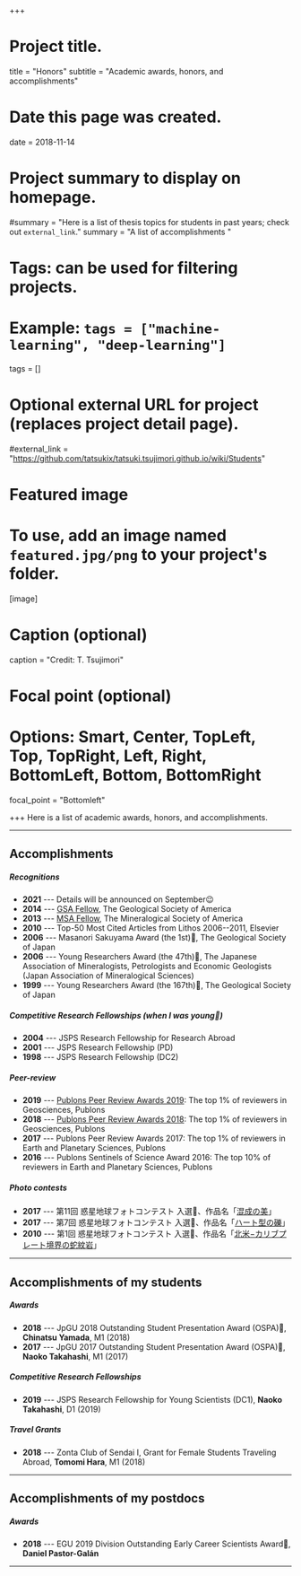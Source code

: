+++
# Project title.
title = "Honors"
subtitle = "Academic awards, honors, and accomplishments"

# Date this page was created.
date = 2018-11-14

# Project summary to display on homepage.
#summary = "Here is a list of thesis topics for students in past years; check out `external_link`."
summary = "A list of accomplishments "

# Tags: can be used for filtering projects.
# Example: `tags = ["machine-learning", "deep-learning"]`
tags = []

# Optional external URL for project (replaces project detail page).
#external_link = "https://github.com/tatsukix/tatsuki.tsujimori.github.io/wiki/Students"

# Featured image
# To use, add an image named `featured.jpg/png` to your project's folder. 
[image]
  # Caption (optional)
  caption = "Credit: T. Tsujimori"

  # Focal point (optional)
  # Options: Smart, Center, TopLeft, Top, TopRight, Left, Right, BottomLeft, Bottom, BottomRight
  focal_point = "Bottomleft"

+++
Here is a list of academic awards, honors, and accomplishments.

----------
## Accomplishments
##### Recognitions
- **2021** --- Details will be announced on September😉
- **2014** --- [GSA Fellow](https://www.geosociety.org/GSA/Membership/Recognition/GSA_Fellowship/GSA/Awards/Fellows.aspx#T), The Geological Society of America
- **2013** --- [MSA Fellow](http://www.minsocam.org/MSA/Awards/Fellowslist.html), The Mineralogical Society of America
- **2010** --- Top-50 Most Cited Articles from Lithos 2006--2011, Elsevier
- **2006** --- Masanori Sakuyama Award (the 1st)🏅, The Geological Society of Japan
- **2006** --- Young Researchers Award (the 47th)🏅, The Japanese Association of Mineralogists, Petrologists and Economic Geologists (Japan Association of Mineralogical Sciences)
- **1999** --- Young Researchers Award (the 167th)🏅, The Geological Society of Japan

##### Competitive Research Fellowships (when I was young😬)
- **2004** --- JSPS Research Fellowship for Research Abroad 
- **2001** --- JSPS Research Fellowship (PD) 
- **1998** --- JSPS Research Fellowship (DC2)

##### Peer-review
- **2019** --- [Publons Peer Review Awards 2019](https://publons.com/awards/peer-review/2019/): The top 1% of reviewers in Geosciences, Publons
- **2018** --- [Publons Peer Review Awards 2018](https://publons.com/awards/2018/esi/): The top 1% of reviewers in Geosciences, Publons
- **2017** --- Publons Peer Review Awards 2017: The top 1% of reviewers in Earth and Planetary Sciences, Publons
- **2016** --- Publons Sentinels of Science Award 2016: The top 10% of reviewers in Earth and Planetary Sciences, Publons

##### Photo contests 
- **2017** --- 第11回 惑星地球フォトコンテスト 入選🏅、作品名「[混成の美](http://www.geosociety.jp/faq/content0896.html)」
- **2017** --- 第7回 惑星地球フォトコンテスト 入選🏅、作品名「[ハート型の礫](http://www.geosociety.jp/faq/content0639.html)」
- **2010** --- 第1回 惑星地球フォトコンテスト 入選🏅、作品名「[北米−カリブプレート境界の蛇紋岩](http://www.geosociety.jp/faq/content0225.html)」

----------
## Accomplishments of my students 
##### Awards
- **2018** --- JpGU 2018 Outstanding Student Presentation Award (OSPA)🏅, **Chinatsu Yamada**, M1 (2018)
- **2017** --- JpGU 2017 Outstanding Student Presentation Award (OSPA)🏅, **Naoko Takahashi**, M1 (2017)

##### Competitive Research Fellowships
- **2019** --- JSPS Research Fellowship for Young Scientists (DC1), **Naoko Takahashi**, D1 (2019)

##### Travel Grants
- **2018** --- Zonta Club of Sendai I, Grant for Female Students Traveling Abroad, **Tomomi Hara**, M1 (2018)

----------
## Accomplishments of my postdocs
##### Awards
- **2018** --- EGU 2019 Division Outstanding Early Career Scientists Award🏅, **Daniel Pastor-Galán**

----------
